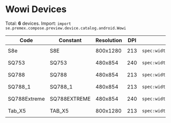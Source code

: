 # Wowi Devices

Total: **6** devices. Import: `import se.premex.compose.preview.device.catalog.android.Wowi`

| Code | Constant | Resolution | DPI | Compose Spec | Preview Usage |
|------|----------|------------|-----|-------------|---------------|
| S8e | S8E | 800x1280 | 213 | `spec:width=800px,height=1280px,dpi=213` | `@Preview(device = Wowi.S8E)` |
| SQ753 | SQ753 | 480x854 | 240 | `spec:width=480px,height=854px,dpi=240` | `@Preview(device = Wowi.SQ753)` |
| SQ788 | SQ788 | 480x854 | 213 | `spec:width=480px,height=854px,dpi=213` | `@Preview(device = Wowi.SQ788)` |
| SQ788_1 | SQ788_1 | 480x854 | 213 | `spec:width=480px,height=854px,dpi=213` | `@Preview(device = Wowi.SQ788_1)` |
| SQ788Extreme | SQ788EXTREME | 480x854 | 240 | `spec:width=480px,height=854px,dpi=240` | `@Preview(device = Wowi.SQ788EXTREME)` |
| Tab_X5 | TAB_X5 | 800x1280 | 213 | `spec:width=800px,height=1280px,dpi=213` | `@Preview(device = Wowi.TAB_X5)` |

<!-- Generated automatically. Do not edit manually. -->
